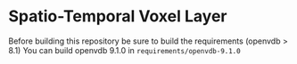 # Spatio-Temporal Voxel Layer 

Before building this repository be sure to build the requirements (openvdb > 8.1)
You can build openvdb 9.1.0 in ``requirements/openvdb-9.1.0``
